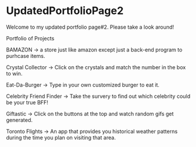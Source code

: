 # UpdatedPortfolioPage2

Welcome to my updated portfolio page#2.   Please take a look around!

Portfolio of Projects

BAMAZON -> a store just like amazon except just a back-end program to purhcase items.

Crystal Collector -> Click on the crystals and match the number in the box to win. 

Eat-Da-Burger -> Type in your own customized burger to eat it.

Celebrity Friend Finder -> Take the survery to find out which celebrity could be your true BFF!

Giftastic -> Click on the buttons at the top and watch random gifs get generated.

Toronto Flights -> An app that provides you historical weather patterns during the time you plan on visiting that area.